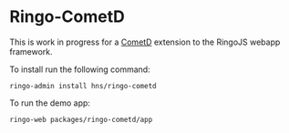 # Ringo-CometD

This is work in progress for a [CometD] extension to the RingoJS 
webapp framework. 

[CometD]: http://cometdproject.dojotoolkit.org/

To install run the following command:

    ringo-admin install hns/ringo-cometd

To run the demo app:

    ringo-web packages/ringo-cometd/app
